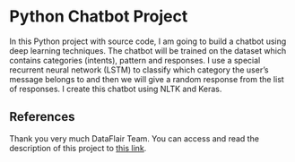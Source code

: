 # Python Chatbot Project
In this Python project with source code, I am going to build a chatbot using deep learning techniques. The chatbot will be trained on the dataset which contains categories (intents), pattern and responses. I use a special recurrent neural network (LSTM) to classify which category the user’s message belongs to and then we will give a random response from the list of responses. I create this chatbot using NLTK and Keras.

## References
Thank you very much DataFlair Team. You can access and read the description of this project to [this link](https://data-flair.training/blogs/python-chatbot-project/).
